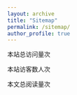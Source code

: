 ```yaml
---
layout: archive
title: "Sitemap"
permalink: /sitemap/
author_profile: true
---
```


本站总访问量<span id="busuanzi_value_site_pv"></span>次

本站访客数<span id="busuanzi_value_site_uv"></span>人次

本文总阅读量<span id="busuanzi_value_page_pv"></span>次
